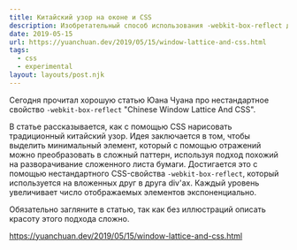 ```yaml
---
title: Китайский узор на оконе и CSS
description: Изобретательный способ использования -webkit-box-reflect для симметричных изображений
date: 2019-05-15
url: https://yuanchuan.dev/2019/05/15/window-lattice-and-css.html
tags:
  - css
  - experimental
layout: layouts/post.njk
---
```

Сегодня прочитал хорошую статью Юана Чуана про нестандартное свойство `-webkit-box-reflect` "Chinese Window Lattice And CSS".

В статье рассказывается, как с помощью CSS нарисовать традиционный китайский узор. Идея заключается в том, чтобы выделить минимальный элемент, который с помощью отражений можно преобразовать в сложный паттерн, используя подход похожий на разворачивание сложенного листа бумаги. Достигается это с помощью нестандартного CSS-свойства `-webkit-box-reflect`, который используется на вложенных друг в друга div'ах. Каждый уровень увеличивает число отображаемых элементов экспоненциально.

Обязательно загляните в статью, так как без иллюстраций описать красоту этого подхода сложно.

https://yuanchuan.dev/2019/05/15/window-lattice-and-css.html
